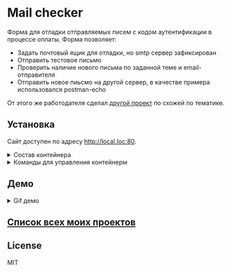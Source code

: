 # Mail checker

Форма для отладки отправляемых писем с кодом аутентификации в процессе оплаты.
Форма позволяет:
- Задать почтовый ящик для отладки, но smtp сервер зафиксирован
- Отправить тестовое письмо
- Проверить наличие нового письма по заданной теме и email-отправителя
- Отправить новое пиьсмо на другой сервер, в качестве примера использовался postman-echo

От этого же работодателя сделал [другой проект][FormWebsocket] по схожей по тематике. 


## Установка

Сайт доступен по адресу http://local.loc:80.

<details>
    <summary>Состав контейнера</summary>
    
* PHP-fpm latest
* Ngnix
</details>


<details>
    <summary>Команды для управления контейнерм</summary>
    
   Первый запуск
    
```
make start
```
 
 Остановка
    
```
make stop
```   

Старт

```
make start
```  
	
Рестарт
	
```
make restart
```

Прекращение работы контейнера

```
make stop
```

Аналог composer update

```
make composer-update
```

Аналог composer install

```
make composer-install
```

Инициализация зависимостей composer c update

```
make composer
```
	
Production composer build
	
```
   make composer-prod
```
</details>

## Демо

<details>
  <summary>Gif демо</summary>
  
  ![gif demo][Demo]
</details>

## [Список всех моих проектов][ListAllMyProject]

License
----
MIT

[FormWebsocket]:<https://github.com/iebrosalin/public_web/tree/frontend/form_websocket>

[Demo]:<https://github.com/iebrosalin/public_web/blob/backend/pure_php/mail_check/descriptions/gif/demo.gif>

[ListAllMyProject]:<https://github.com/iebrosalin/all_public_projects>
